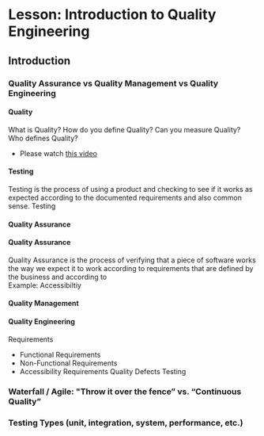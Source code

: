 # Lesson: Introduction to Quality Engineering

## Introduction

### Quality Assurance vs Quality Management vs Quality Engineering

#### Quality
What is Quality? How do you define Quality? Can you measure Quality? Who defines Quality?
- Please watch [this video](https://www.youtube.com/watch?v=BoGtW-f7HjU)  


#### Testing

Testing is the process of using a product and checking to see if it works as expected according to the documented requirements and also common sense.
Testing 

#### Quality Assurance


#### Quality Assurance
Quality Assurance is the process of verifying that a piece of software works the way we expect it to work according to requirements that are defined by the business and according to  
Example: Accessibiltiy

#### Quality Management

#### Quality Engineering

Requirements
- Functional Requirements
- Non-Functional Requirements
- Accessibility Requirements
Quality
Defects
Testing


### Waterfall / Agile: "Throw it over the fence” vs. “Continuous Quality”

### Testing Types (unit, integration, system, performance, etc.)
